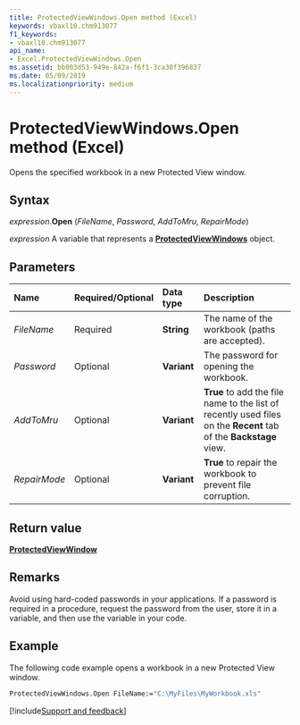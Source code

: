 ```yaml
---
title: ProtectedViewWindows.Open method (Excel)
keywords: vbaxl10.chm913077
f1_keywords:
- vbaxl10.chm913077
api_name:
- Excel.ProtectedViewWindows.Open
ms.assetid: bb003d53-949e-842a-f6f1-3ca30f396837
ms.date: 05/09/2019
ms.localizationpriority: medium
---
```



# ProtectedViewWindows.Open method (Excel)

Opens the specified workbook in a new Protected View window.


## Syntax

_expression_.**Open** (_FileName_, _Password_, _AddToMru_, _RepairMode_)

_expression_ A variable that represents a **[ProtectedViewWindows](Excel.ProtectedViewWindows.md)** object.


## Parameters

|Name|Required/Optional|Data type|Description|
|:-----|:-----|:-----|:-----|
| _FileName_|Required| **String**|The name of the workbook (paths are accepted).|
| _Password_|Optional| **Variant**|The password for opening the workbook.|
| _AddToMru_|Optional| **Variant**| **True** to add the file name to the list of recently used files on the **Recent** tab of the **Backstage** view.|
| _RepairMode_|Optional| **Variant**| **True** to repair the workbook to prevent file corruption.|

## Return value

**[ProtectedViewWindow](Excel.ProtectedViewWindow.md)**


## Remarks

Avoid using hard-coded passwords in your applications. If a password is required in a procedure, request the password from the user, store it in a variable, and then use the variable in your code.


## Example

The following code example opens a workbook in a new Protected View window.

```vb
ProtectedViewWindows.Open FileName:="C:\MyFiles\MyWorkbook.xls" 

```




[!include[Support and feedback](~/includes/feedback-boilerplate.md)]